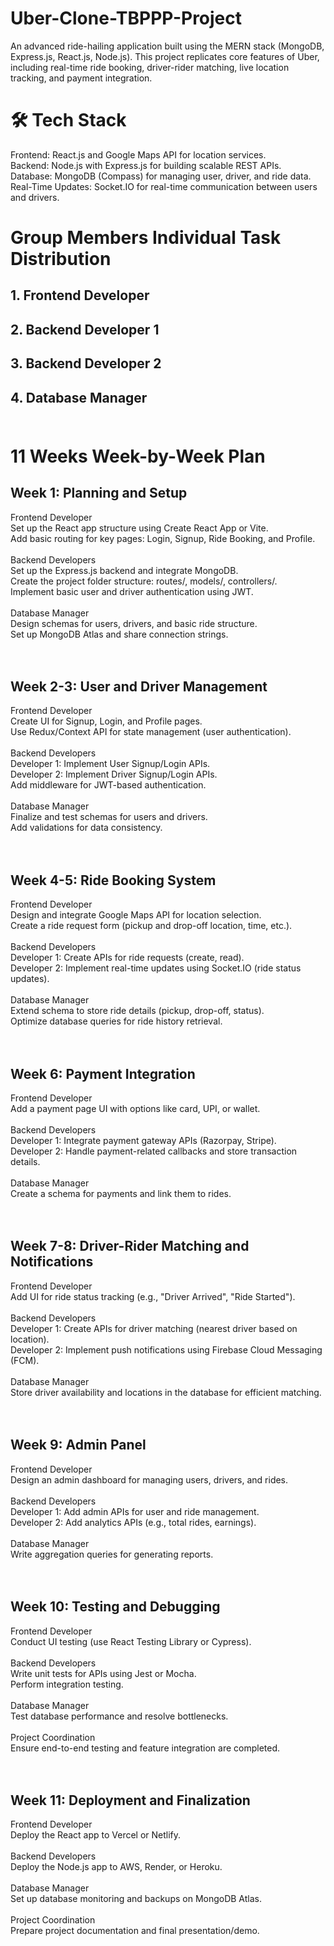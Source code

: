 # Uber-Clone-TBPPP-Project
An advanced ride-hailing application built using the MERN stack (MongoDB, Express.js, React.js, Node.js). This project replicates core features of Uber, including real-time ride booking, driver-rider matching, live location tracking, and payment integration.

# 🛠️ Tech Stack
Frontend: React.js and Google Maps API for location services. <br/>
Backend: Node.js with Express.js for building scalable REST APIs. <br/>
Database: MongoDB (Compass) for managing user, driver, and ride data. <br/>
Real-Time Updates: Socket.IO for real-time communication between users and drivers. <br/>

# Group Members Individual Task Distribution <br/>
## 1. Frontend Developer <br/>
## 2. Backend Developer 1 <br/>
## 3. Backend Developer 2 <br/>
## 4. Database Manager <br/><br/>

# 11 Weeks Week-by-Week Plan <br/>

## Week 1: Planning and Setup <br/>
Frontend Developer<br/>
Set up the React app structure using Create React App or Vite.<br/>
Add basic routing for key pages: Login, Signup, Ride Booking, and Profile.<br/><br/>
Backend Developers<br/>
Set up the Express.js backend and integrate MongoDB. <br/>
Create the project folder structure: routes/, models/, controllers/. <br/>
Implement basic user and driver authentication using JWT. <br/><br/>
Database Manager <br/>
Design schemas for users, drivers, and basic ride structure. <br/>
Set up MongoDB Atlas and share connection strings. <br/><br/><br/>

## Week 2-3: User and Driver Management 
Frontend Developer <br/>
Create UI for Signup, Login, and Profile pages.<br/>
Use Redux/Context API for state management (user authentication).<br/><br/>
Backend Developers<br/>
Developer 1: Implement User Signup/Login APIs.<br/>
Developer 2: Implement Driver Signup/Login APIs.<br/>
Add middleware for JWT-based authentication.<br/><br/>
Database Manager<br/>
Finalize and test schemas for users and drivers.<br/>
Add validations for data consistency.<br/><br/><br/>







## Week 4-5: Ride Booking System<br/>
Frontend Developer<br/>
Design and integrate Google Maps API for location selection.<br/>
Create a ride request form (pickup and drop-off location, time, etc.).<br/><br/>
Backend Developers<br/>
Developer 1: Create APIs for ride requests (create, read).<br/>
Developer 2: Implement real-time updates using Socket.IO (ride status updates).<br/><br/>
Database Manager<br/>
Extend schema to store ride details (pickup, drop-off, status).<br/>
Optimize database queries for ride history retrieval.<br/><br/><br/>



## Week 6: Payment Integration<br/>
Frontend Developer<br/>
Add a payment page UI with options like card, UPI, or wallet.<br/><br/>
Backend Developers<br/>
Developer 1: Integrate payment gateway APIs (Razorpay, Stripe).<br/>
Developer 2: Handle payment-related callbacks and store transaction details.<br/><br/>
Database Manager<br/>
Create a schema for payments and link them to rides.<br/><br/><br/>


## Week 7-8: Driver-Rider Matching and Notifications<br/>
Frontend Developer<br/>
Add UI for ride status tracking (e.g., "Driver Arrived", "Ride Started").<br/><br/>
Backend Developers<br/>
Developer 1: Create APIs for driver matching (nearest driver based on location).<br/>
Developer 2: Implement push notifications using Firebase Cloud Messaging (FCM).<br/><br/>
Database Manager<br/>
Store driver availability and locations in the database for efficient matching.<br/><br/><br/>


## Week 9: Admin Panel <br/>
Frontend Developer<br/>
Design an admin dashboard for managing users, drivers, and rides.<br/><br/>
Backend Developers<br/>
Developer 1: Add admin APIs for user and ride management.<br/>
Developer 2: Add analytics APIs (e.g., total rides, earnings).<br/><br/>
Database Manager<br/>
Write aggregation queries for generating reports.<br/><br/><br/>


## Week 10: Testing and Debugging<br/>
Frontend Developer<br/>
Conduct UI testing (use React Testing Library or Cypress).<br/><br/>
Backend Developers<br/>
Write unit tests for APIs using Jest or Mocha.<br/>
Perform integration testing.<br/><br/>
Database Manager<br/>
Test database performance and resolve bottlenecks.<br/><br/>
Project Coordination<br/>
Ensure end-to-end testing and feature integration are completed.<br/><br/><br/>


## Week 11: Deployment and Finalization<br/>
Frontend Developer<br/>
Deploy the React app to Vercel or Netlify.<br/><br/>
Backend Developers<br/>
Deploy the Node.js app to AWS, Render, or Heroku.<br/><br/>
Database Manager<br/>
Set up database monitoring and backups on MongoDB Atlas.<br/><br/>
Project Coordination<br/>
Prepare project documentation and final presentation/demo.<br/><br/><br/>
